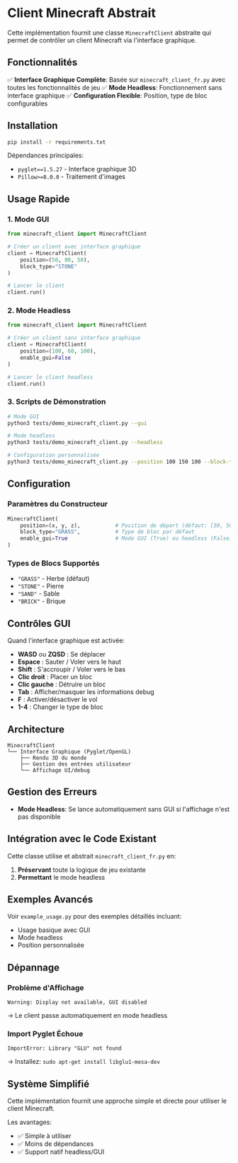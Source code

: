 # Client Minecraft Abstrait

Cette implémentation fournit une classe `MinecraftClient` abstraite qui permet de contrôler un client Minecraft via l'interface graphique.

## Fonctionnalités

✅ **Interface Graphique Complète**: Basée sur `minecraft_client_fr.py` avec toutes les fonctionnalités de jeu
✅ **Mode Headless**: Fonctionnement sans interface graphique
✅ **Configuration Flexible**: Position, type de bloc configurables

## Installation

```bash
pip install -r requirements.txt
```

Dépendances principales:
- `pyglet==1.5.27` - Interface graphique 3D
- `Pillow>=8.0.0` - Traitement d'images

## Usage Rapide

### 1. Mode GUI

```python
from minecraft_client import MinecraftClient

# Créer un client avec interface graphique
client = MinecraftClient(
    position=(50, 80, 50),
    block_type="STONE"
)

# Lancer le client
client.run()
```

### 2. Mode Headless

```python
from minecraft_client import MinecraftClient

# Créer un client sans interface graphique
client = MinecraftClient(
    position=(100, 60, 100),
    enable_gui=False
)

# Lancer le client headless
client.run()
```

### 3. Scripts de Démonstration

```bash
# Mode GUI
python3 tests/demo_minecraft_client.py --gui

# Mode headless
python3 tests/demo_minecraft_client.py --headless

# Configuration personnalisée
python3 tests/demo_minecraft_client.py --position 100 150 100 --block-type BRICK
```

## Configuration

### Paramètres du Constructeur

```python
MinecraftClient(
    position=(x, y, z),           # Position de départ (défaut: [30, 50, 80])
    block_type="GRASS",           # Type de bloc par défaut  
    enable_gui=True               # Mode GUI (True) ou headless (False)
)
```

### Types de Blocs Supportés

- `"GRASS"` - Herbe (défaut)
- `"STONE"` - Pierre  
- `"SAND"` - Sable
- `"BRICK"` - Brique

## Contrôles GUI

Quand l'interface graphique est activée:

- **WASD** ou **ZQSD** : Se déplacer
- **Espace** : Sauter / Voler vers le haut
- **Shift** : S'accroupir / Voler vers le bas  
- **Clic droit** : Placer un bloc
- **Clic gauche** : Détruire un bloc
- **Tab** : Afficher/masquer les informations debug
- **F** : Activer/désactiver le vol
- **1-4** : Changer le type de bloc

## Architecture

```
MinecraftClient
└── Interface Graphique (Pyglet/OpenGL)
    ├── Rendu 3D du monde
    ├── Gestion des entrées utilisateur
    └── Affichage UI/debug
```

## Gestion des Erreurs

- **Mode Headless**: Se lance automatiquement sans GUI si l'affichage n'est pas disponible

## Intégration avec le Code Existant

Cette classe utilise et abstrait `minecraft_client_fr.py` en:

1. **Préservant** toute la logique de jeu existante
2. **Permettant** le mode headless

## Exemples Avancés

Voir `example_usage.py` pour des exemples détaillés incluant:
- Usage basique avec GUI
- Mode headless
- Position personnalisée

## Dépannage

### Problème d'Affichage
```
Warning: Display not available, GUI disabled
```
→ Le client passe automatiquement en mode headless

### Import Pyglet Échoue
```
ImportError: Library "GLU" not found
```
→ Installez: `sudo apt-get install libglu1-mesa-dev`

## Système Simplifié

Cette implémentation fournit une approche simple et directe pour utiliser le client Minecraft.

Les avantages:
- ✅ Simple à utiliser
- ✅ Moins de dépendances
- ✅ Support natif headless/GUI